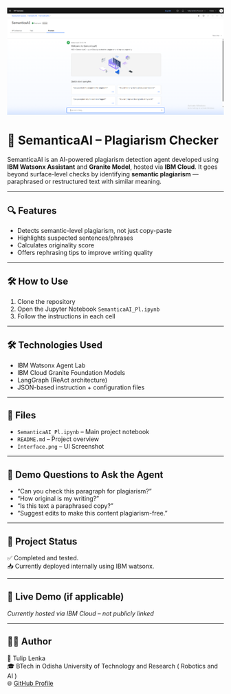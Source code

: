 ![SemanticaAI Agent Preview](Interface.png)
# 🧠 SemanticaAI – Plagiarism Checker

SemanticaAI is an AI-powered plagiarism detection agent developed using **IBM Watsonx Assistant** and **Granite Model**, hosted via **IBM Cloud**. It goes beyond surface-level checks by identifying **semantic plagiarism** — paraphrased or restructured text with similar meaning.

---

## 🔍 Features

- Detects semantic-level plagiarism, not just copy-paste
- Highlights suspected sentences/phrases
- Calculates originality score
- Offers rephrasing tips to improve writing quality

---

## 🛠️ How to Use
1. Clone the repository
2. Open the Jupyter Notebook `SemanticaAI_Pl.ipynb`
3. Follow the instructions in each cell

---

## 🛠️ Technologies Used

- IBM Watsonx Agent Lab
- IBM Cloud Granite Foundation Models
- LangGraph (ReAct architecture)
- JSON-based instruction + configuration files

---

## 📂 Files
- `SemanticaAI_Pl.ipynb` – Main project notebook
- `README.md` – Project overview
- `Interface.png` – UI Screenshot
---

## 💬 Demo Questions to Ask the Agent

- “Can you check this paragraph for plagiarism?”
- “How original is my writing?”
- “Is this text a paraphrased copy?”
- “Suggest edits to make this content plagiarism-free.”

---

## 📌 Project Status

✅ Completed and tested.  
📥 Currently deployed internally using IBM watsonx.

---

## 🔗 Live Demo (if applicable)

*Currently hosted via IBM Cloud – not publicly linked*

---

## 🙋‍♀️ Author

👤 Tulip Lenka   
🎓 BTech in Odisha University of Technology and Research ( Robotics and AI )  
🌐 [GitHub Profile](https://github.com/tulip1807)



